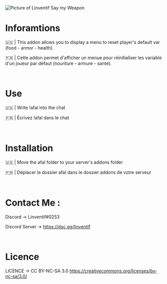 ![Picture of Linventif Say my Weapon](https://i.imgur.com/b8F4sL0.png)

# Inforamtions

🇺🇸 | This addon allows you to display a menu to reset player's default var (food - armor - health).

🇫🇷 | Cette addon permet d'afficher un menue pour réinitialiser les variable d'un joueur par défaut  (nouriture - armure - santé).

&nbsp;

# Use

🇺🇸 | Write !afal into the chat

🇫🇷 | Écrivez !afal dans le chat

&nbsp;

# Installation

🇺🇸 | Move the afal folder to your server's addons folder

🇫🇷 | Déplacer le dossier afal dans le dossier addons de votre serveur

&nbsp;

# Contact Me :

Discord -> Linventif#0253

Discord Server -> https://dsc.gg/linventif

&nbsp;

# Licence

LICENCE -> CC BY-NC-SA 3.0
https://creativecommons.org/licenses/by-nc-sa/3.0/